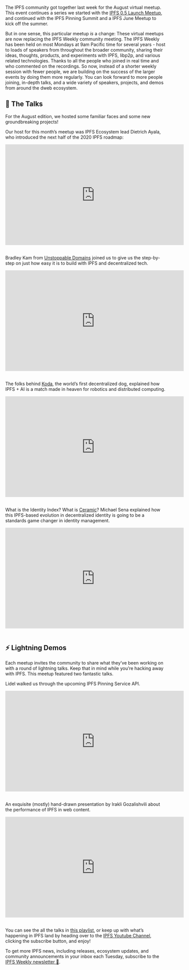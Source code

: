 The IPFS community got together last week for the August virtual meetup. This event continues a series we started with the [IPFS 0.5 Launch Meetup](https://www.youtube.com/watch?v=G8FvB_0HlCE), and continued with the IPFS Pinning Summit and a IPFS June Meetup to kick off the summer.

But in one sense, this particular meetup *is* a change: These virtual meetups are now replacing the IPFS Weekly community meeting. The IPFS Weekly has been held on most Mondays at 9am Pacific time for several years - host to loads of speakers from throughout the broader community, sharing their ideas, thoughts, products, and experiments with IPFS, libp2p, and various related technologies. Thanks to all the people who joined in real time and who commented on the recordings. So now, instead of a shorter weekly session with fewer people, we are building on the success of the larger events by doing them more regularly. You can look forward to more people joining, in-depth talks, and a wide variety of speakers, projects, and demos from around the dweb ecosystem.

## 📣 The Talks

For the August edition, we hosted some familiar faces and some new groundbreaking projects!

Our host for this month’s meetup was IPFS Ecosystem lead Dietrich Ayala, who introduced the next half of the 2020 IPFS roadmap:

<iframe width="560" height="315" src="https://youtu.be/mBFYKesErvI" frameborder="0" allow="accelerometer; autoplay; encrypted-media; gyroscope; picture-in-picture" allowfullscreen></iframe>
<br/>
<br/>

Bradley Kam from [Unstoppable Domains](https://unstoppabledomains.com) joined us to give us the step-by-step on just how easy it is to build with IPFS and decentralized tech. 

<iframe width="560" height="315" src="https://youtu.be/1XhI-1FMnSA" frameborder="0" allow="accelerometer; autoplay; encrypted-media; gyroscope; picture-in-picture" allowfullscreen></iframe>
<br/>
<br/>

The folks behind [Koda](https://twitter.com/KodaRobotDog), the world’s first decentralized dog, explained how IPFS + AI is a match made in heaven for robotics and distributed computing. 

<iframe width="560" height="315" src="https://youtu.be/2Al81DPnhgI" frameborder="0" allow="accelerometer; autoplay; encrypted-media; gyroscope; picture-in-picture" allowfullscreen></iframe>
<br/>
<br/>

What is the Identity Index? What is [Ceramic](https://www.ceramic.network)? Michael Sena explained how this IPFS-based evolution in decentralized identity is going to be a standards game changer in identity management.
 
<iframe width="560" height="315" src="https://youtu.be/JchPC-jKjJU" frameborder="0" allow="accelerometer; autoplay; encrypted-media; gyroscope; picture-in-picture" allowfullscreen></iframe>
<br/>
<br/>

## ⚡️ Lightning Demos

Each meetup invites the community to share what they’ve been working on with a round of lightning talks. Keep that in mind while you’re hacking away with IPFS. This meetup featured two fantastic talks.

Lidel walked us through the upcoming IPFS Pinning Service API.

<iframe width="560" height="315" src="https://youtu.be/xQt2k493dGQ" frameborder="0" allow="accelerometer; autoplay; encrypted-media; gyroscope; picture-in-picture" allowfullscreen></iframe>
<br/>
<br/>

An exquisite (mostly) hand-drawn presentation by Irakli Gozalishvili about the performance of IPFS in web content. 

<iframe width="560" height="315" src="https://youtu.be/gVLiW2sgle4" frameborder="0" allow="accelerometer; autoplay; encrypted-media; gyroscope; picture-in-picture" allowfullscreen></iframe>
<br/>
<br/>

You can see the all the talks in [this playlist](https://www.youtube.com/watch?v=mBFYKesErvI&list=PLuhRWgmPaHtToVYaDkd6ZTwB2Lo30s1vB&index=10), or keep up with what’s happening in IPFS land by heading over to the [IPFS Youtube Channel](https://www.youtube.com/channel/UCdjsUXJ3QawK4O5L1kqqsew), clicking the subscribe button, and enjoy!

To get more IPFS news, including releases, ecosystem updates, and community announcements in your inbox each Tuesday, subscribe to the [IPFS Weekly newsletter 💌](http://eepurl.com/gL2Pi5).
